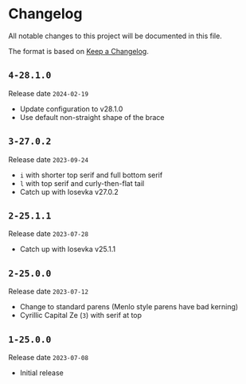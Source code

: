 # Changelog

All notable changes to this project will be documented in this file.

The format is based on [Keep a Changelog](https://keepachangelog.com/en/1.0.0/).

## `4-28.1.0`

Release date `2024-02-19`

- Update configuration to v28.1.0
- Use default non-straight shape of the brace

## `3-27.0.2`

Release date `2023-09-24`

- `i` with shorter top serif and full bottom serif
- `l` with top serif and curly-then-flat tail
- Catch up with Iosevka v27.0.2

## `2-25.1.1`

Release date `2023-07-28`

- Catch up with Iosevka v25.1.1

## `2-25.0.0`

Release date `2023-07-12`

- Change to standard parens (Menlo style parens have bad kerning)
- Cyrillic Capital Ze (`З`) with serif at top

## `1-25.0.0`

Release date `2023-07-08`

- Initial release
